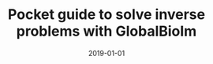 ---
title: "Pocket guide to solve inverse problems with GlobalBioIm"
collection: publications
permalink: /publication/2019-01-01-Pocket-guide-to-solve-inverse-problems-with-GlobalBioIm
category: 'journal'
date: 2019-01-01
venue: 'Inverse Problems'
citation: ' Emmanuel Soubies,  Ferr{\&apos;e}ol Soulez,  Michael McCann,  Thanh-an Pham,  Laur{\`e}ne Donati,  Thomas Debarre,  Daniel Sage,  Michael Unser, &quot;Pocket guide to solve inverse problems with GlobalBioIm.&quot; Inverse Problems, 2019.'
---